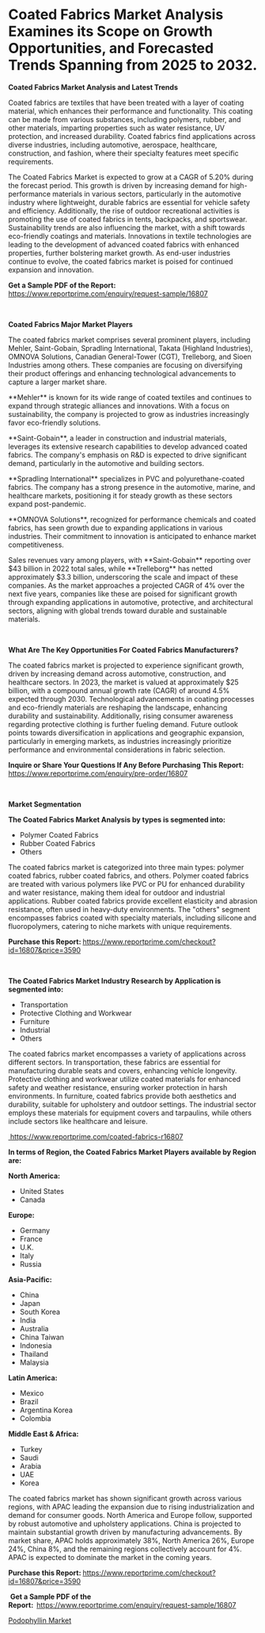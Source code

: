 <p><h1>Coated Fabrics Market Analysis Examines its Scope on Growth Opportunities, and Forecasted Trends Spanning from 2025 to 2032.</h1></p><p><strong>Coated Fabrics Market Analysis and Latest Trends</strong></p>
<p><p>Coated fabrics are textiles that have been treated with a layer of coating material, which enhances their performance and functionality. This coating can be made from various substances, including polymers, rubber, and other materials, imparting properties such as water resistance, UV protection, and increased durability. Coated fabrics find applications across diverse industries, including automotive, aerospace, healthcare, construction, and fashion, where their specialty features meet specific requirements.</p><p>The Coated Fabrics Market is expected to grow at a CAGR of 5.20% during the forecast period. This growth is driven by increasing demand for high-performance materials in various sectors, particularly in the automotive industry where lightweight, durable fabrics are essential for vehicle safety and efficiency. Additionally, the rise of outdoor recreational activities is promoting the use of coated fabrics in tents, backpacks, and sportswear. Sustainability trends are also influencing the market, with a shift towards eco-friendly coatings and materials. Innovations in textile technologies are leading to the development of advanced coated fabrics with enhanced properties, further bolstering market growth. As end-user industries continue to evolve, the coated fabrics market is poised for continued expansion and innovation.</p></p>
<p><strong>Get a Sample PDF of the Report:&nbsp;</strong> <a href="https://www.reportprime.com/enquiry/request-sample/16807?utm_campaign=3222&utm_medium=2&utm_source=Github&utm_content=ia&utm_term=18032025&utm_id=coated-fabrics">https://www.reportprime.com/enquiry/request-sample/16807</a></p>
<p>&nbsp;</p>
<p><strong>Coated Fabrics Major Market Players</strong></p>
<p><p>The coated fabrics market comprises several prominent players, including Mehler, Saint-Gobain, Spradling International, Takata (Highland Industries), OMNOVA Solutions, Canadian General-Tower (CGT), Trelleborg, and Sioen Industries among others. These companies are focusing on diversifying their product offerings and enhancing technological advancements to capture a larger market share.</p><p>**Mehler** is known for its wide range of coated textiles and continues to expand through strategic alliances and innovations. With a focus on sustainability, the company is projected to grow as industries increasingly favor eco-friendly solutions.</p><p>**Saint-Gobain**, a leader in construction and industrial materials, leverages its extensive research capabilities to develop advanced coated fabrics. The company's emphasis on R&D is expected to drive significant demand, particularly in the automotive and building sectors.</p><p>**Spradling International** specializes in PVC and polyurethane-coated fabrics. The company has a strong presence in the automotive, marine, and healthcare markets, positioning it for steady growth as these sectors expand post-pandemic.</p><p>**OMNOVA Solutions**, recognized for performance chemicals and coated fabrics, has seen growth due to expanding applications in various industries. Their commitment to innovation is anticipated to enhance market competitiveness.</p><p>Sales revenues vary among players, with **Saint-Gobain** reporting over $43 billion in 2022 total sales, while **Trelleborg** has netted approximately $3.3 billion, underscoring the scale and impact of these companies. As the market approaches a projected CAGR of 4% over the next five years, companies like these are poised for significant growth through expanding applications in automotive, protective, and architectural sectors, aligning with global trends toward durable and sustainable materials.</p></p>
<p>&nbsp;</p>
<p><strong>What Are The Key Opportunities For Coated Fabrics Manufacturers?</strong></p>
<p><p>The coated fabrics market is projected to experience significant growth, driven by increasing demand across automotive, construction, and healthcare sectors. In 2023, the market is valued at approximately $25 billion, with a compound annual growth rate (CAGR) of around 4.5% expected through 2030. Technological advancements in coating processes and eco-friendly materials are reshaping the landscape, enhancing durability and sustainability. Additionally, rising consumer awareness regarding protective clothing is further fueling demand. Future outlook points towards diversification in applications and geographic expansion, particularly in emerging markets, as industries increasingly prioritize performance and environmental considerations in fabric selection.</p></p>
<p><strong>Inquire or Share Your Questions If Any Before Purchasing This Report:</strong> <a href="https://www.reportprime.com/enquiry/pre-order/16807?utm_campaign=3222&utm_medium=2&utm_source=Github&utm_content=ia&utm_term=18032025&utm_id=coated-fabrics">https://www.reportprime.com/enquiry/pre-order/16807</a></p>
<p>&nbsp;</p>
<p><strong>Market Segmentation</strong></p>
<p><strong>The Coated Fabrics Market Analysis by types is segmented into:</strong></p>
<p><ul><li>Polymer Coated Fabrics</li><li>Rubber Coated Fabrics</li><li>Others</li></ul></p>
<p><p>The coated fabrics market is categorized into three main types: polymer coated fabrics, rubber coated fabrics, and others. Polymer coated fabrics are treated with various polymers like PVC or PU for enhanced durability and water resistance, making them ideal for outdoor and industrial applications. Rubber coated fabrics provide excellent elasticity and abrasion resistance, often used in heavy-duty environments. The "others" segment encompasses fabrics coated with specialty materials, including silicone and fluoropolymers, catering to niche markets with unique requirements.</p></p>
<p><strong>Purchase this Report:&nbsp;</strong><a href="https://www.reportprime.com/checkout?id=16807&price=3590&utm_campaign=3222&utm_medium=2&utm_source=Github&utm_content=ia&utm_term=18032025&utm_id=coated-fabrics">https://www.reportprime.com/checkout?id=16807&price=3590</a></p>
<p>&nbsp;</p>
<p><strong>The Coated Fabrics Market Industry Research by Application is segmented into:</strong></p>
<p><ul><li>Transportation</li><li>Protective Clothing and Workwear</li><li>Furniture</li><li>Industrial</li><li>Others</li></ul></p>
<p><p>The coated fabrics market encompasses a variety of applications across different sectors. In transportation, these fabrics are essential for manufacturing durable seats and covers, enhancing vehicle longevity. Protective clothing and workwear utilize coated materials for enhanced safety and weather resistance, ensuring worker protection in harsh environments. In furniture, coated fabrics provide both aesthetics and durability, suitable for upholstery and outdoor settings. The industrial sector employs these materials for equipment covers and tarpaulins, while others include sectors like healthcare and leisure.</p></p>
<p><a href="https://www.reportprime.com/coated-fabrics-r16807?utm_campaign=3222&utm_medium=2&utm_source=Github&utm_content=ia&utm_term=18032025&utm_id=coated-fabrics">&nbsp;https://www.reportprime.com/coated-fabrics-r16807</a></p>
<p><strong>In terms of Region, the Coated Fabrics Market Players available by Region are:</strong></p>
<p>
    <p> <strong> North America: </strong>
        <ul>
            <li>United States</li>
            <li>Canada</li>
        </ul>
        </p> 
    <p> <strong> Europe: </strong>
        <ul>
            <li>Germany</li>
            <li>France</li>
            <li>U.K.</li>
            <li>Italy</li>
            <li>Russia</li>
        </ul>
        </p> 
    <p> <strong> Asia-Pacific: </strong>
        <ul>
            <li>China</li>
            <li>Japan</li>
            <li>South Korea</li>
            <li>India</li>
            <li>Australia</li>
            <li>China Taiwan</li>
            <li>Indonesia</li>
            <li>Thailand</li>
            <li>Malaysia</li>
        </ul>
        </p> 
    <p> <strong> Latin America: </strong>
        <ul>
            <li>Mexico</li>
            <li>Brazil</li>
            <li>Argentina Korea</li>
            <li>Colombia</li>
        </ul>
        </p> 
    <p> <strong> Middle East & Africa: </strong>
        <ul>
            <li>Turkey</li>
            <li>Saudi</li>
            <li>Arabia</li>
            <li>UAE</li>
            <li>Korea</li>
        </ul>
    </p>
    </p>
<p><p>The coated fabrics market has shown significant growth across various regions, with APAC leading the expansion due to rising industrialization and demand for consumer goods. North America and Europe follow, supported by robust automotive and upholstery applications. China is projected to maintain substantial growth driven by manufacturing advancements. By market share, APAC holds approximately 38%, North America 26%, Europe 24%, China 8%, and the remaining regions collectively account for 4%. APAC is expected to dominate the market in the coming years.</p></p>
<p><strong>Purchase this Report: </strong><a href="https://www.reportprime.com/checkout?id=16807&price=3590&utm_campaign=3222&utm_medium=2&utm_source=Github&utm_content=ia&utm_term=18032025&utm_id=coated-fabrics">https://www.reportprime.com/checkout?id=16807&price=3590</a></p>
<p>&nbsp;<strong>Get a Sample PDF of the Report:&nbsp;&nbsp;</strong><a href="https://www.reportprime.com/enquiry/request-sample/16807?utm_campaign=3222&utm_medium=2&utm_source=Github&utm_content=ia&utm_term=18032025&utm_id=coated-fabrics">https://www.reportprime.com/enquiry/request-sample/16807</a></p>
<p><strong></strong></p>
<p><p><a href="https://github.com/daphnyvashdi/Market-Research-Report-List-1/blob/main/podophyllin-market.md?utm_campaign=3222&utm_medium=2&utm_source=Github&utm_content=ia&utm_term=18032025&utm_id=coated-fabrics">Podophyllin Market</a></p></p>